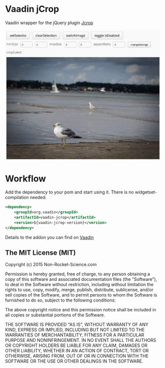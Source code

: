 Vaadin jCrop
==============

Vaadin wrapper for the jQuery plugin [Jcrop](https://github.com/tapmodo/Jcrop)


![showcase](showcase.gif)


Workflow
========

Add the dependency to your pom and start using it. There is no widgetset-compilation needed.

```xml
<dependency>
    <groupId>org.vaadin</groupId>
    <artifactId>vaadin-jcrop</artifactId>
    <version>${vaadin-jcrop-version}</version>
</dependency>
```

Details to the addon you can find on [Vaadin](https://vaadin.com/directory#addon/jcrop-wrapper)

The MIT License (MIT)
-------------------------

Copyright (c) 2015 Non-Rocket-Science.com

Permission is hereby granted, free of charge, to any person obtaining a copy
of this software and associated documentation files (the "Software"), to deal
in the Software without restriction, including without limitation the rights
to use, copy, modify, merge, publish, distribute, sublicense, and/or sell
copies of the Software, and to permit persons to whom the Software is
furnished to do so, subject to the following conditions:

The above copyright notice and this permission notice shall be included in all
copies or substantial portions of the Software.

THE SOFTWARE IS PROVIDED "AS IS", WITHOUT WARRANTY OF ANY KIND, EXPRESS OR
IMPLIED, INCLUDING BUT NOT LIMITED TO THE WARRANTIES OF MERCHANTABILITY,
FITNESS FOR A PARTICULAR PURPOSE AND NONINFRINGEMENT. IN NO EVENT SHALL THE
AUTHORS OR COPYRIGHT HOLDERS BE LIABLE FOR ANY CLAIM, DAMAGES OR OTHER
LIABILITY, WHETHER IN AN ACTION OF CONTRACT, TORT OR OTHERWISE, ARISING FROM,
OUT OF OR IN CONNECTION WITH THE SOFTWARE OR THE USE OR OTHER DEALINGS IN THE
SOFTWARE.

